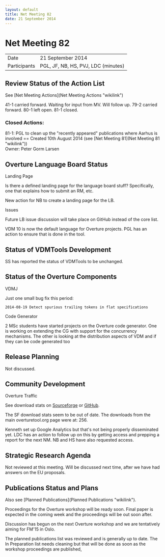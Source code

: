```yaml
---
layout: default
title: Net Meeting 82
date: 21 September 2014
---
```


<script src="http://code.jquery.com/jquery-1.11.1.min.js">
</script>
<script src="/javascripts/edit.js"></script>
<script>setEditButonNm();</script>

# Net Meeting 82

|||
|---|---|
| Date | 21 September 2014 |
| Participants | PGL, JF, NB, HS, PVJ,  LDC (minutes) |

Review Status of the Action List
--------------------------------

See [Net Meeting Actions](Net Meeting Actions "wikilink")

41-1 carried forward. Waiting for input from MV. Will follow up. 79-2
carried forward. 80-1 left open. 81-1 closed.

### Closed Actions:

81-1: PGL to clean up the "recently appeared" publications where Aarhus
is involved == Created 10th August 2014 (see [Net Meeting
81](Net Meeting 81 "wikilink"))\
Owner: Peter Gorm Larsen

Overture Language Board Status
------------------------------

Landing Page

Is there a defined landing page for the language board stuff?
Specifically, one that explains how to submit an RM, etc.

New action for NB to create a landing page for the LB.

Issues

Future LB issue discussion will take place on GitHub instead of the core
list.

VDM 10 is now the default language for Overture projects. PGL has an
action to ensure that is done in the tool.

Status of VDMTools Development
------------------------------

SS has reported the status of VDMTools to be unchanged.

Status of the Overture Components
---------------------------------

VDMJ

Just one small bug fix this period:

`2014-08-19 Detect spurious trailing tokens in flat specifications`

Code Generator

2 MSc students have started projects on the Overture code generator. One
is working on extending the CG with support for the concurrency
mechanisms. The other is looking at the distribution aspects of VDM and
if they can be code generated too

Release Planning
----------------

Not discussed.

Community Development
---------------------

Overture Traffic

See download stats on
[Sourceforge](http://sourceforge.net/projects/overture/files/Overture_IDE/stats/timeline)
or [GitHub](http://overturetool.org/download/).

The SF download stats seem to be out of date. The downloads from the
main overturetool.org page were at: 256.

Kenneth set up Google Analytics but that's not being properly
disseminated yet. LDC has an action to follow up on this by getting
access and prepping a report for the next NM. NB and HS have also
requested access.

Strategic Research Agenda
-------------------------

Not reviewed at this meeting. Will be discussed next time, after we have
had answers on the EU proposals.

Publications Status and Plans
-----------------------------

Also see [Planned Publications](Planned Publications "wikilink").

Proceedings for the Overture workshop will be ready soon. Final paper is
expected in the coming week and the proceedings will be out soon after.

Discussion has begun on the next Overture workshop and we are
tentatively aiming for FM'15 in Oslo.

The planned publications list was reviewed and is generally up to date.
The In Preparation list needs cleaning but that will be done as soon as
the workshop proceedings are published,

   <div id="edit_page_div"></div>